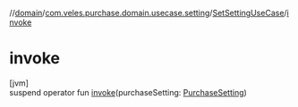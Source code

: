 //[domain](../../../index.md)/[com.veles.purchase.domain.usecase.setting](../index.md)/[SetSettingUseCase](index.md)/[invoke](invoke.md)

# invoke

[jvm]\
suspend operator fun [invoke](invoke.md)(purchaseSetting: [PurchaseSetting](../../com.veles.purchase.domain.model.setting/-purchase-setting/index.md))
